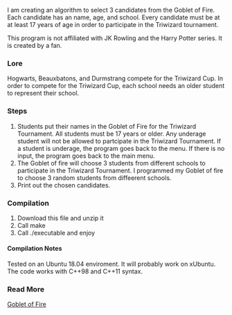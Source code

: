 I am creating an algorithm to select 3 candidates from the Goblet of Fire. Each candidate has an name, age, and school. Every candidate must be at at least 17 years of age in order to participate in the Triwizard tournament.

This program is not affiliated with JK Rowling and the Harry Potter series. It is created by a fan.
### Lore
Hogwarts, Beauxbatons, and Durmstrang compete for the Triwizard Cup. In order to compete for the Triwizard Cup, each school needs an older student to represent their school.

### Steps
1. Students put their names in the Goblet of Fire for the Triwizard Tournament. All students must be 17 years or older.
Any underage student will not be allowed to partcipate in the Triwizard Tournament. If a student is underage, the program goes back to the menu. If there is no input, the program goes back to the main menu.
2. The Goblet of fire will choose 3 students from different schools to participate in the Triwizard Tournament. I programmed my Goblet of fire to choose 3 random students from diffeerent schools.
3. Print out the chosen candidates.

### Compilation
1. Download this file and unzip it
2. Call make
3. Call ./executable and enjoy

#### Compilation Notes
Tested on an Ubuntu 18.04 enviroment. It will probably work on xUbuntu. The code works with C++98 and C++11 syntax.

### Read More
[Goblet of Fire](https://harrypotter.fandom.com/wiki/Goblet_of_Fire)
